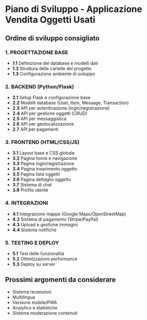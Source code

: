# Piano di Sviluppo - Applicazione Vendita Oggetti Usati

## Ordine di sviluppo consigliato

### 1. PROGETTAZIONE BASE
- **1.1** Definizione del database e modelli dati
- **1.2** Struttura delle cartelle del progetto
- **1.3** Configurazione ambiente di sviluppo

### 2. BACKEND (Python/Flask)
- **2.1** Setup Flask e configurazione base
- **2.2** Modelli database (User, Item, Message, Transaction)
- **2.3** API per autenticazione (login/registrazione)
- **2.4** API per gestione oggetti (CRUD)
- **2.5** API per messaggistica
- **2.6** API per geolocalizzazione
- **2.7** API per pagamenti

### 3. FRONTEND (HTML/CSS/JS)
- **3.1** Layout base e CSS globale
- **3.2** Pagina home e navigazione
- **3.3** Pagine login/registrazione
- **3.4** Pagina inserimento oggetto
- **3.5** Pagina lista oggetti
- **3.6** Pagina dettaglio oggetto
- **3.7** Sistema di chat
- **3.8** Profilo utente

### 4. INTEGRAZIONI
- **4.1** Integrazione mappe (Google Maps/OpenStreetMap)
- **4.2** Sistema di pagamento (Stripe/PayPal)
- **4.3** Upload e gestione immagini
- **4.4** Sistema notifiche

### 5. TESTING E DEPLOY
- **5.1** Test delle funzionalità
- **5.2** Ottimizzazioni performance
- **5.3** Deploy su server

## Prossimi argomenti da considerare
- Sistema recensioni
- Multilingua
- Versione mobile/PWA
- Analytics e statistiche
- Sistema moderazione contenuti